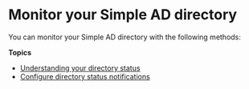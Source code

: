 # Monitor your Simple AD directory<a name="simple_ad_monitor"></a>

You can monitor your Simple AD directory with the following methods:

**Topics**
+ [Understanding your directory status](simple_ad_directory_status.md)
+ [Configure directory status notifications](simple_ad_enable_notifications.md)